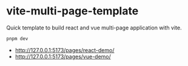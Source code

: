 # vite-multi-page-template

Quick template to build react and vue multi-page application with vite.

```bash
pnpm dev

```

- http://127.0.0.1:5173/pages/react-demo/
- http://127.0.0.1:5173/pages/vue-demo/
